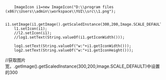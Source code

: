 		ImageIcon i1=new ImageIcon("D:\\program files (x86)\\Users\\admin\\workspace\\YUI\\src\\1.png");
		
		i1.setImage(i1.getImage().getScaledInstance(300,200,Image.SCALE_DEFAULT));
		l1.setIcon(i1);
		//l2.setIcon(i1);
		//log1.setText(String.valueOf(i1.getIconWidth()));
		
		log1.setText(String.valueOf("w:"+i1.getIconWidth()));
		log2.setText(String.valueOf("w:"+i1.getIconHeight()));
//获取图片宽，.getImage().getScaledInstance(300,200,Image.SCALE_DEFAULT)中设置的300

